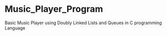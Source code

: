 # Music_Player_Program
Basic Music Player using Doubly Linked Lists and Queues in C programming Language
